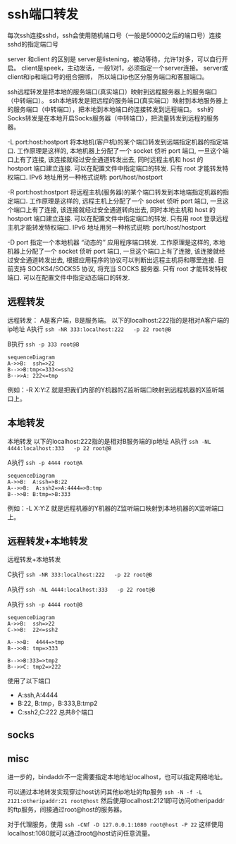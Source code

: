 # ssh端口转发

每次ssh连接sshd，ssh会使用随机端口号（一般是50000之后的端口号）连接sshd的指定端口号

server 和client 的区别是
server是listening，被动等待，允许1对多，可以自行开启。
client是speek，主动发话，一般1对1，必须指定一个server连接。
server或client和ip和端口号的组合捆绑，
所以端口ip也区分服务端口和客服端口。

ssh远程转发是把本地的服务端口(真实端口）映射到远程服务器上的服务端口（中转端口）。
ssh本地转发是把远程的服务端口(真实端口）映射到本地服务器上的服务端口（中转端口），把本地到本地端口的连接转发到远程端口。
ssh的Socks转发是在本地开启Socks服务器（中转端口），把流量转发到远程的服务器。

-L port:host:hostport
将本地机(客户机)的某个端口转发到远端指定机器的指定端口. 工作原理是这样的, 本地机器上分配了一个 socket 侦听 port 端口, 一旦这个端口上有了连接, 该连接就经过安全通道转发出去, 同时远程主机和 host 的 hostport 端口建立连接. 可以在配置文件中指定端口的转发. 只有 root 才能转发特权端口. IPv6 地址用另一种格式说明: port/host/hostport

-R port:host:hostport
将远程主机(服务器)的某个端口转发到本地端指定机器的指定端口. 工作原理是这样的, 远程主机上分配了一个 socket 侦听 port 端口, 一旦这个端口上有了连接, 该连接就经过安全通道转向出去, 同时本地主机和 host 的 hostport 端口建立连接. 可以在配置文件中指定端口的转发. 只有用 root 登录远程主机才能转发特权端口. IPv6 地址用另一种格式说明: port/host/hostport

-D port
指定一个本地机器 “动态的’’ 应用程序端口转发. 工作原理是这样的, 本地机器上分配了一个 socket 侦听 port 端口, 一旦这个端口上有了连接, 该连接就经过安全通道转发出去, 根据应用程序的协议可以判断出远程主机将和哪里连接. 目前支持 SOCKS4/SOCKS5 协议, 将充当 SOCKS 服务器. 只有 root 才能转发特权端口. 可以在配置文件中指定动态端口的转发.

## 远程转发
远程转发：
A是客户端，B是服务端。
以下的localhost:222指的是相对A客户端的ip地址
A执行 `ssh -NR 333:localhost:222   -p 22 root@B`

B执行 `ssh -p 333 root@B`

``` mermaid
sequenceDiagram
A->>B:  ssh=>22
B-->>B:tmp<=333<=ssh2
B-->>A: 222<=tmp

```
例如：-R X:Y:Z 就是把我们内部的Y机器的Z监听端口映射到远程机器的X监听端口上。
## 本地转发
本地转发
以下的localhost:222指的是相对B服务端的ip地址
A执行 `ssh -NL 4444:localhost:333   -p 22 root@B`

A执行 `ssh -p 4444 root@A`

``` mermaid
sequenceDiagram
A->>B:  A:ssh=>B:22
A-->>B:  A:ssh2=>A:4444=>B:tmp
B-->>B: B:tmp=>B:333
```
例如：-L X:Y:Z 就是远程机器的Y机器的Z监听端口映射到本地机器的X监听端口上。
## 远程转发+本地转发
远程转发+本地转发

C执行 `ssh -NR 333:localhost:222   -p 22 root@B`

A执行 `ssh -NL 4444:localhost:333   -p 22 root@B`

A执行 `ssh -p 4444 root@B`

``` mermaid
sequenceDiagram
A->>B:  ssh=>22
C->>B:  22<=ssh2

A-->>B:  4444=>tmp
B-->>B: tmp=>333

B-->>B:333=>tmp2
B-->>C: tmp2=>222
```

使用了以下端口
* A:ssh,A:4444
* B:22, B:tmp，B:333,B:tmp2
* C:ssh2,C:222
总共8个端口


## socks

## misc
进一步的，bindaddr不一定需要指定本地地址localhost，也可以指定网络地址。

可以通过本地转发实现穿过host访问其他ip地址的ftp服务
`ssh -N -f -L 2121:otheripaddr:21 root@host`
然后使用localhost:2121即可访问otheripaddr的ftp服务，间接通过root@host的服务器。

对于代理服务，使用
`ssh -CNf -D 127.0.0.1:1080 root@host -P 22`
这样使用localhost:1080就可以通过root@host访问任意流量。